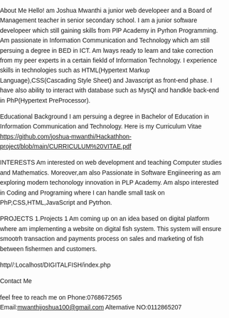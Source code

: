 About Me
Hello! am Joshua Mwanthi a junior web developeer and a Board of Management teacher in senior secondary school. I am a junior software developeer which still gaining skills from PlP Academy in Pyrhon Programming. Am passionate in Information Communication and Technology which am still persuing a degree in BED in ICT. Am lways ready to learn and take correction from my peer experts in a certain fiekld of Information Technology. I experience skills in technologies such as HTML(Hypertext Markup Language),CSS(Cascading Style Sheet) and Javascript as front-end phase. I have also ability to interact with database such as MysQl and handkle back-end in PhP(Hypertext PreProcessor).


Educational Background
 I am persuing a degree in Bachelor of Education in Information Communication and Technology. 
 Here is my Curriculum Vitae
 https://github.com/joshua-mwanthi/Hackathhon-project/blob/main/CURRICULUM%20VITAE.pdf

 INTERESTS 
 Am interested on web development and teaching Computer studies and Mathematics. Moreover,am also Passionate in Software Engiineering as am exploring modern techonology innovation in PLP Academy. Am alspo interested in Coding and Programing where I can handle small task on PhP,CSS,HTML,JavaScript and Pytrhon.

PROJECTS 
1.Projects 1
Am coming up on an idea based on digital platform where am implementing a website on digital fish system. This system will ensure smootrh transaction and payments process on sales and marketing of fish between fishermen and customers.

http//:Localhost/DIGITALFISH/index.php

Contact Me

feel free to reach me on
Phone:0768672565
Email:mwanthijoshua100@gmail.com
Alternative NO:0112865207

<!DOCTYPE html>
<html lang="en">

<head>
    <meta charset="UTF-8">
    <meta name="viewport" content="width=device-width, initial-scale=1.0">
    <title>Digital fish system</title>
    <style>
        /* Basic styling */
        body {
            font-family: Arial, sans-serif;
            margin: 0;
            padding: 0;
            line-height: 1.6;
        }

        header {
            background: white;
            color: blue;
            padding: 10px 20px;
            text-align: center;
        }

        nav {
            margin: 10px 0;
        }

        nav a {
            color: #fff;
            text-decoration: none;
            margin: 0 10px;
        }

        nav a:hover {
            text-decoration: underline;
        }

        section {
            padding: 20px;
            margin: 20px;
            border: 1px solid;
            border-radius: 10px;
        }

        footer {
            text-align: center;
            padding: 10px;
            background: #333;
            color: #fff;
            position: fixed;
            bottom: 0;
            width: 100%;
        }
    </style>
</head>

<body>
    <header>
        <h1>Welcome to Fish System</h1>
        <nav>
            <a href="#Registration">Registration</a> |
            <a href="#login">Login</a>
        </nav>
    </header>

    <section id="Registration">
        <h2>Registration Page</h2>
        <p>Username</p>
        <p>Password</p>
        <p>Email</p>
    </section>

    <section id="login">
        <h2>Login Page</h2>
        <ul>
            <li>Username</li>
            <li>Password</li>
        </ul>
    </section>

    <footer>
        <p>Thank you for your time</p>
    </footer>
</body>

</html>
 
 

